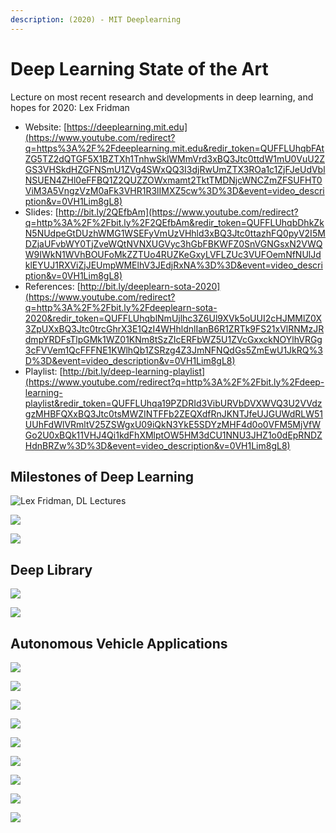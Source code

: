 ```yaml
---
description: (2020) - MIT Deeplearning
---
```


# Deep Learning State of the Art

Lecture on most recent research and developments in deep learning, and hopes for 2020:  Lex Fridman

* Website: [https://deeplearning.mit.edu](https://www.youtube.com/redirect?q=https%3A%2F%2Fdeeplearning.mit.edu&redir_token=QUFFLUhqbFAtZG5TZ2dQTGF5X1BZTXh1TnhwSklWMmVrd3xBQ3Jtc0ttdW1mU0VuU2ZGS3VHSkdHZGFNSmU1ZVg4SWxQQ3I3djRwUmZTX3ROa1c1ZjFJeUdVblNSUEN4ZHl0eFFBQ1Z2QUZZOWxmamt2TktTMDNjcWNCZmZFSUFHT0ViM3A5VngzVzM0aFk3VHR1R3lIMXZ5cw%3D%3D&event=video_description&v=0VH1Lim8gL8)
* Slides: [http://bit.ly/2QEfbAm](https://www.youtube.com/redirect?q=http%3A%2F%2Fbit.ly%2F2QEfbAm&redir_token=QUFFLUhqbDhkZkN5NUdpeGtDUzhWMG1WSEFyVmUzVHhld3xBQ3Jtc0ttazhFQ0pyV2I5MDZjaUFvbWY0TjZveWQtNVNXUGVyc3hGbFBKWFZ0SnVGNGsxN2VWQW9IWkN1WVhBOUFoMkZZTUo4RUZKeGxyLVFLZUc3VUFOemNfNUlJdklEYUJ1RXViZjJEUmpWMElhV3JEdjRxNA%3D%3D&event=video_description&v=0VH1Lim8gL8) 
* References: [http://bit.ly/deeplearn-sota-2020](https://www.youtube.com/redirect?q=http%3A%2F%2Fbit.ly%2Fdeeplearn-sota-2020&redir_token=QUFFLUhqblNmUjlhc3Z6Ul9XVk5oUUI2cHJMMlZ0X3ZpUXxBQ3Jtc0trcGhrX3E1QzI4WHhldnlIanB6R1ZRTk9FS21xVlRNMzJRdmpYRDFsTlpGMk1WZ01KNm8tSzZIcERFbWZ5U1ZVcGxxckNOYlhVRGg3cFVVem1QcFFFNE1KWlhQb1ZSRzg4Z3JmNFNQdGs5ZmEwU1JkRQ%3D%3D&event=video_description&v=0VH1Lim8gL8) 
* Playlist: [http://bit.ly/deep-learning-playlist](https://www.youtube.com/redirect?q=http%3A%2F%2Fbit.ly%2Fdeep-learning-playlist&redir_token=QUFFLUhqa19PZDRId3VibURVbDVXWVQ3U2VVdzgzMHBFQXxBQ3Jtc0tsMWZINTFFb2ZEQXdfRnJKNTJfeUJGUWdRLW51UUhFdWlVRmltV25ZSWgxU09iQkN3YkE5SDYzMHF4d0o0VFM5MjVfWGo2U0xBQk11VHJ4Qi1kdFhXMlptOW5HM3dCU1NNU3JHZ1o0dEpRNDZHdnBRZw%3D%3D&event=video_description&v=0VH1Lim8gL8)

## Milestones of Deep Learning 

![Lex Fridman, DL Lectures](../../../images/image%20%2830%29.png)

![](../../../images/image%20%2890%29.png)

![](../../../images/image%20%2812%29.png)

## Deep Library

![](../../../images/image%20%2891%29.png)

![](../../../images/image%20%2864%29.png)

## Autonomous Vehicle Applications

![](../../../images/image%20%2857%29.png)

![](../../../images/image%20%2848%29.png)

![](../../../images/image%20%2871%29.png)

![](../../../images/image%20%2859%29.png)

![](../../../images/image%20%2882%29.png)

![](../../../images/image%20%2839%29.png)

![](../../../images/image%20%2816%29.png)

![](../../../images/image%20%2856%29.png)

![](../../../images/image%20%2845%29.png)

